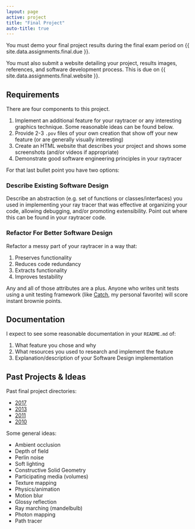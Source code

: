 ```yaml
---
layout: page
active: project
title: "Final Project"
auto-title: true
---
```


You must demo your final project results during the final exam period on {{ site.data.assignments.final.due }}.

You must also submit a website detailing your project, results images, references, and software development process.
This is due on {{ site.data.assignments.final.website }}.

## Requirements

There are four components to this project.

1. Implement an additional feature for your raytracer or any interesting graphics technique.
   Some reasonable ideas can be found below.
2. Provide 2-3 `.pov` files of your own creation that show off your new feature (or are generally visually interesting)
3. Create an HTML website that describes your project and shows some screenshots (and/or videos if appropriate)
4. Demonstrate good software engineering principles in your raytracer

For that last bullet point you have two options:

### Describe Existing Software Design

Describe an abstraction (e.g. set of functions or classes/interfaces) you used in implementing your ray tracer
that was effective at organizing your code, allowing debugging, and/or promoting extensibility.
Point out where this can be found in your raytracer code.

### Refactor For Better Software Design

Refactor a messy part of your raytracer in a way that:

   1. Preserves functionality
   2. Reduces code redundancy
   3. Extracts functionality
   4. Improves testability

Any and all of those attributes are a plus.
Anyone who writes unit tests using a unit testing framework (like [Catch](https://github.com/philsquared/Catch), my personal favorite)
will score instant brownie points.

## Documentation

I expect to see some reasonable documentation in your `README.md` of:

1. What feature you chose and why
2. What resources you used to research and implement the feature
3. Explanation/description of your Software Design implementation


## Past Projects & Ideas

Past final project directories:

* [2017](http://users.csc.calpoly.edu/~idunn01/teaching/csc473/finals17/)
* [2013](http://users.csc.calpoly.edu/~zwood/teaching/csc473/final13/)
* [2011](http://users.csc.calpoly.edu/~zwood/teaching/csc473/finals11/)
* [2010](http://users.csc.calpoly.edu/~zwood/teaching/csc473/finalw10/)


Some general ideas:

* Ambient occlusion
* Depth of field
* Perlin noise
* Soft lighting
* Constructive Solid Geometry
* Participating media (volumes)
* Texture mapping
* Physics/animation
* Motion blur
* Glossy reflection
* Ray marching (mandelbulb)
* Photon mapping
* Path tracer
